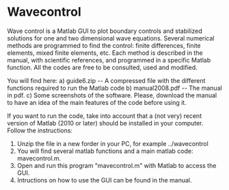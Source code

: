 # Wavecontrol
Wave control is a Matlab GUI to plot boundary controls and stabilized solutions for one and two dimensional wave equations. Several numerical methods are programmed to find the control: finite differences, finite elements, mixed finite elements, etc. Each method is described in the manual, with scientific references, and programmed in a specific Matlab function. All the codes are free to be consulted, used and modified. 

You will find here: 
a) guide6.zip     -- A compressed file with the different functions required to run the Matlab code 
b) manual2008.pdf -- The manual in pdf.
c) Some screenshots of the software.
Please, download the manual to have an idea of the main features of the code before using it. 

If you want to run the code, take into account that a (not very) recent version of Matlab (2010 or later) 
should be installed in your computer. Follow the instructions:
1) Unzip the file in a new forder in your PC, for example ../wavecontrol
2) You will find several matlab functions and a main matlab code: mavecontrol.m. 
3) Open and run this program "mavecontrol.m" with Matlab to access the GUI.
4) Intructions on how to use the GUI can be found in the manual. 

